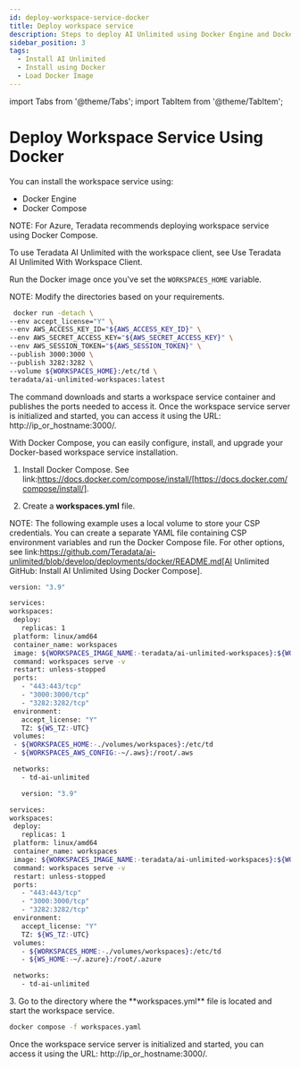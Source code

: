 ```yaml
---
id: deploy-workspace-service-docker
title: Deploy workspace service
description: Steps to deploy AI Unlimited using Docker Engine and Docker Compose
sidebar_position: 3
tags:
  - Install AI Unlimited
  - Install using Docker
  - Load Docker Image
---
```

import Tabs from '@theme/Tabs';
import TabItem from '@theme/TabItem';

# Deploy Workspace Service Using Docker

You can install the workspace service using:

- Docker Engine
- Docker Compose

NOTE: For Azure, Teradata recommends deploying workspace service using Docker Compose.

To use Teradata AI Unlimited with the workspace client, see Use Teradata AI Unlimited With Workspace Client.

Run the Docker image once you've set the `WORKSPACES_HOME` variable.



<Tabs>
  <TabItem value="Engine" label="Docker Engine" default>

NOTE: Modify the directories based on your requirements.
   ```bash title="Docker Engine Run"
    docker run -detach \
  --env accept_license="Y" \
  --env AWS_ACCESS_KEY_ID="${AWS_ACCESS_KEY_ID}" \
  --env AWS_SECRET_ACCESS_KEY="${AWS_SECRET_ACCESS_KEY}" \
  --env AWS_SESSION_TOKEN="${AWS_SESSION_TOKEN}" \
  --publish 3000:3000 \
  --publish 3282:3282 \
  --volume ${WORKSPACES_HOME}:/etc/td \
  teradata/ai-unlimited-workspaces:latest
   ```
  The command downloads and starts a workspace service container and publishes the ports needed to access it. Once the workspace service server is initialized and started, you can access it using the URL: http://ip_or_hostname:3000/.

  </TabItem>
  <TabItem value="Compose" label="Docker Compose">
   
   With Docker Compose, you can easily configure, install, and upgrade your Docker-based workspace service installation. 

1. Install Docker Compose. See link:https://docs.docker.com/compose/install/[https://docs.docker.com/compose/install/].

2.	Create a **workspaces.yml** file.

NOTE: The following example uses a local volume to store your CSP credentials. You can create a separate YAML file containing CSP environment variables and run the Docker Compose file. For other options, see link:https://github.com/Teradata/ai-unlimited/blob/develop/deployments/docker/README.md[AI Unlimited GitHub: Install AI Unlimited Using Docker Compose].

   <Tabs>
   <TabItem value="aws1" label="AWS">
   
   ```bash title="AWS Docker Compose"
   version: "3.9"

services:
  workspaces:
    deploy:
      replicas: 1
    platform: linux/amd64
    container_name: workspaces
    image: ${WORKSPACES_IMAGE_NAME:-teradata/ai-unlimited-workspaces}:${WORKSPACES_IMAGE_TAG:-latest}
    command: workspaces serve -v
    restart: unless-stopped
    ports:
      - "443:443/tcp"
      - "3000:3000/tcp"
      - "3282:3282/tcp"
    environment:
      accept_license: "Y"
      TZ: ${WS_TZ:-UTC}
    volumes:
    - ${WORKSPACES_HOME:-./volumes/workspaces}:/etc/td
    - ${WORKSPACES_AWS_CONFIG:-~/.aws}:/root/.aws

    networks:
      - td-ai-unlimited
   
   ```
   </TabItem>
   <TabItem value="azure" label="Azure">

   ```bash title="Azure Docker Compose"
      version: "3.9"

services:
  workspaces:
    deploy:
      replicas: 1
    platform: linux/amd64
    container_name: workspaces
    image: ${WORKSPACES_IMAGE_NAME:-teradata/ai-unlimited-workspaces}:${WORKSPACES_IMAGE_TAG:-latest}
    command: workspaces serve -v
    restart: unless-stopped
    ports:
      - "443:443/tcp"
      - "3000:3000/tcp"
      - "3282:3282/tcp"
    environment:
      accept_license: "Y"
      TZ: ${WS_TZ:-UTC}
    volumes:
      - ${WORKSPACES_HOME:-./volumes/workspaces}:/etc/td
      - ${WS_HOME:-~/.azure}:/root/.azure

    networks:
      - td-ai-unlimited
   
   ```
   </TabItem>
   </Tabs>
   3.	Go to the directory where the **workspaces.yml** file is located and start the workspace service.

```bash title="Docker Compose Run
docker compose -f workspaces.yaml
```
Once the workspace service server is initialized and started, you can access it using the URL: http://ip_or_hostname:3000/.
  </TabItem>
  </Tabs>





